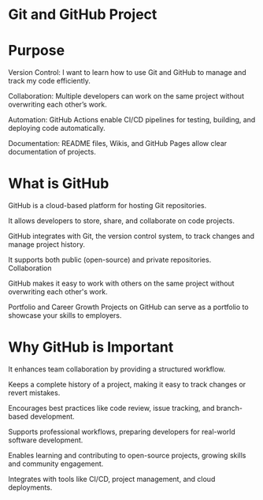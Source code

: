# Git and GitHub Project

# Purpose
Version Control: I want to learn how to use Git and GitHub to manage and track my code efficiently.

Collaboration: Multiple developers can work on the same project without overwriting each other’s work.

Automation: GitHub Actions enable CI/CD pipelines for testing, building, and deploying code automatically.

Documentation: README files, Wikis, and GitHub Pages allow clear documentation of projects.


# What is GitHub 
GitHub is a cloud-based platform for hosting Git repositories.

It allows developers to store, share, and collaborate on code projects. 

GitHub integrates with Git, the version control system, to track changes and manage project history.

It supports both public (open-source) and private repositories.
Collaboration

GitHub makes it easy to work with others on the same project without overwriting each other's work.

Portfolio and Career Growth 
Projects on GitHub can serve as a portfolio to showcase your skills to employers.


# Why GitHub is Important
It enhances team collaboration by providing a structured workflow.

Keeps a complete history of a project, making it easy to track changes or revert mistakes.

Encourages best practices like code review, issue tracking, and branch-based development.

Supports professional workflows, preparing developers for real-world software development.

Enables learning and contributing to open-source projects, growing skills and community engagement.

Integrates with tools like CI/CD, project management, and cloud deployments.


